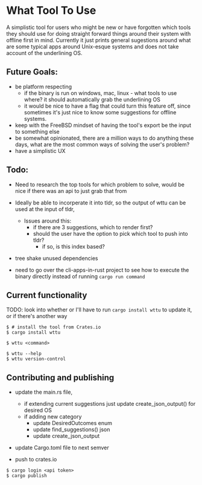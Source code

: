 # What Tool To Use
A simplistic tool for users who might be new or have forgotten which tools they should use for doing straight forward things around their system with offline first in mind. Currently it just prints general sugestions around what are some typical apps around Unix-esque systems and does not take account of the underlining OS. 

## Future Goals:
- be platform respecting
    - if the binary is run on windows, mac, linux -  what tools to use where? it should automatically grab the underlining OS
    - it would be nice to have a flag that could turn this feature off, since sometimes it's just nice to know some suggestions for offline systems.
- keep with the FreeBSD mindset of having the tool's export be the input to something else
- be somewhat opinionated, there are a million ways to do anything these days, what are the most common ways of solving the user's problem?
- have a simplistic UX 


## Todo:
- Need to research the top tools for which problem to solve,
    would be nice if there was an api to just grab that from

- Ideally be able to incorperate it into tldr, so the output of wttu can be used at the input of tldr,
    - Issues around this:
        - if there are 3 suggestions, which to render first? 
        - should the user have the option to pick which tool to push into tldr?
            - if so, is this index based?
        
- tree shake unused dependencies 

- need to go over the cli-apps-in-rust project to see how to execute the binary directly instead of running `cargo run command`


## Current functionality

TODO:
look into whether or I'll have to run `cargo install wttu` to update it, or if there's another way

```
$ # install the tool from Crates.io
$ cargo install wttu

$ wttu <command>

$ wttu --help
$ wttu version-control

```



## Contributing and publishing

- update the main.rs file, 
    - if extending current suggestions just update create_json_output() for desired OS
    - if adding new category
        - update DesiredOutcomes enum
        - update find_suggestions() json
        - update create_json_output

- update Cargo.toml file to next semver
- push to crates.io

```
$ cargo login <api token>
$ cargo publish 

```
